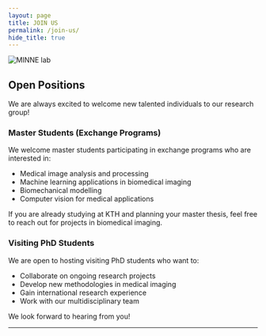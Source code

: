 ```yaml
---
layout: page
title: JOIN US
permalink: /join-us/
hide_title: true
---
```

![MINNE lab](assets/about/group.jpg)

## **Open Positions**

We are always excited to welcome new talented individuals to our research group!

### Master Students (Exchange Programs)

We welcome master students participating in exchange programs who are interested in:
- Medical image analysis and processing
- Machine learning applications in biomedical imaging
- Biomechanical modelling
- Computer vision for medical applications

If you are already studying at KTH and planning your master thesis, feel free to reach out for projects in biomedical imaging.

### Visiting PhD Students

We are open to hosting visiting PhD students who want to:
- Collaborate on ongoing research projects
- Develop new methodologies in medical imaging
- Gain international research experience
- Work with our multidisciplinary team


We look forward to hearing from you!

---

